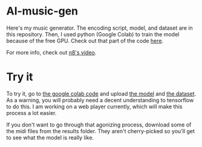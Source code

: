# AI-music-gen
Here's my music generator. The encoding script, model, and dataset are in this repository. Then, I used python (Google Colab) to train the model because of the free GPU. Check out that part of the code [here](https://colab.research.google.com/drive/1FLmNu19Dgjz87F0KqvZPsJnl9RhKOe7Z?usp=sharing).

For more info, check out [n8's video](https://www.youtube.com/watch?v=sIwHcSgpN7o).

# Try it
To try it, go to [the google colab code](https://colab.research.google.com/drive/1FLmNu19Dgjz87F0KqvZPsJnl9RhKOe7Z?usp=sharing) and upload [the model](https://github.com/i8sumPi/AI-music-gen/tree/main/model) and [the dataset](https://github.com/i8sumPi/AI-music-gen/blob/main/as_csv.csv). As a warning, you will probably need a decent understanding to tensorflow to do this. I am working on a web player currently, which will make this process a lot easier.

If you don't want to go through that agonizing process, download some of the midi files from the results folder. They aren't cherry-picked so you'll get to see what the model is really like.
